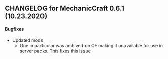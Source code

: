 ## CHANGELOG for MechanicCraft 0.6.1 (10.23.2020)

#### Bugfixes
- Updated mods
  - One in particular was archived on CF making it unavailable for use in server packs. This fixes this issue